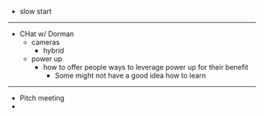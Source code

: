 - slow start
- ---
- CHat w/ Dorman
	- cameras
		- hybrid
	- power up
		- how to offer people ways to leverage power up for their benefit
			- Some might not have a good idea how to learn
- ---
- Pitch meeting
-